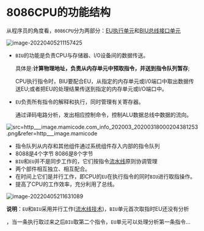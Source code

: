 # 8086CPU的功能结构

从程序员的角度看，`8086CPU`分为两部分：[EU执行单元](./执行部件EU)和[BIU总线接口单元](./总线接口部件BIU)

![image-20220405211157425](https://cdn.jsdelivr.net/gh/letengzz/Two-C@main/img/PM/Second/%E5%8A%9F%E8%83%BD%E7%BB%93%E6%9E%842.png)

- `BIU`的功能是负责CPU与存储器、l/0设备间的数据传送。

  具体是:**计算物理地址，负责从内存单元中预取指令，并送到指令队列暂存**;

  CPU执行指令时，BIU要配合EU，从指定的内存单元或I/0端口中取出数据传送EU;或者把EU的处理结果传送到指定的内存单元或I/O端口中。

- `EU`负责所有指令的解释和执行，同时管理有关寄存器。

  通过译码电路分析，发出相应控制命令，控制ALU数据总线中数据的流向。

![src=http___image.mamicode.com_info_202003_20200318000204381253.png&refer=http___image.mamicode](https://cdn.jsdelivr.net/gh/letengzz/Two-C@main/img/PM/Second/%E7%BB%93%E6%9E%84%E5%9B%BE00.webp)

- 指令队列从内存和其他组件通过系统组件存入内部的指令队列 
- 8088是4个字节 8086是8个字节
- `BIU`和`EU`并不是同步工作的，它们按指令[流水线](./流水线技术.md)原则协调管理
- 两个部件相互独立、相互配合。
- 在时间上它们是并行工作，即CPU的`EU`在执行指令的同时`BIU`进行取指操作。
- 提高了CPU的工作效率，充分利用了总线。

![image-20220405211631089](https://cdn.jsdelivr.net/gh/letengzz/Two-C@main/img/PM/Second/%E5%8A%9F%E8%83%BD%E7%BB%93%E6%9E%843.png)

**说明**：`EU`和`BIU`采用并行工作([流水线技术](./流水线技术.md))，`BIU`单元首次取指时EU还没有分析

，当一条执行取过来之后`BIU`取第二个指令，`EU`单元可以处理分析第一条指令...

